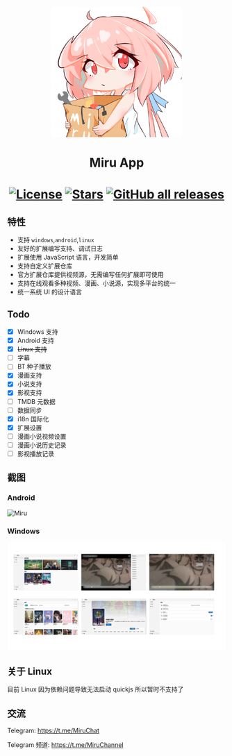 <p align="center">
<img width="300" src="./assets/icon/logo.png" alt="Miru 看板娘"/>
</p>

<h1 align="center">
Miru App
</h1>

<h1 align="center">

[![License](https://img.shields.io/github/license/miru-project/miru-app)](https://github.com/miru-project/miru-app/blob/main/LICENSE)
[![Stars](https://img.shields.io/github/stars/miru-project/miru-app)](https://github.com/miru-project/miru-app/stargazers)
[![GitHub all releases](https://img.shields.io/github/downloads/miru-project/miru-app/total)](https://github.com/miru-project/miru-app/releases/latest)

</h1>

## 特性

- 支持 `windows`,`android`,`linux`
- 友好的扩展编写支持、调试日志
- 扩展使用 JavaScript 语言，开发简单
- 支持自定义扩展仓库
- 官方扩展仓库提供视频源，无需编写任何扩展即可使用
- 支持在线观看多种视频、漫画、小说源，实现多平台的统一
- 统一系统 UI 的设计语言

## Todo

- [x] Windows 支持
- [x] Android 支持
- [x] ~~Linux 支持~~
- [ ] 字幕
- [ ] BT 种子播放
- [x] 漫画支持
- [x] 小说支持
- [x] 影视支持
- [ ] TMDB 元数据
- [ ] 数据同步
- [x] i18n 国际化
- [x] 扩展设置
- [ ] 漫画小说视频设置
- [ ] 漫画小说历史记录
- [ ] 影视播放记录

## 截图

### Android

![Miru](assets/screenshot/miru-app.jpg.png)

### Windows

![Miru](assets/screenshot/miru-desktop.jpg.png)

## 关于 Linux

目前 Linux 因为依赖问题导致无法启动 quickjs 所以暂时不支持了

## 交流

Telegram: https://t.me/MiruChat

Telegram 频道: https://t.me/MiruChannel
